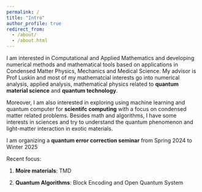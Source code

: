 ```yaml
---
permalink: /
title: "Intro"
author_profile: true
redirect_from: 
  - /about/
  - /about.html
---
```

I am interested in Computational and Applied Mathematics and developing numerical methods and mathematical tools based on applications in Condensed Matter Physics, Mechanics and Medical Science. My advisor is Prof Luskin and most of my mathematcial interests go into numerical analysis, applied analysis, mathematical physics related to __quantum material science__ and __quantum technology__. 

Moreover, I am also interested in exploring using machine learning and quantum computer for __scientifc computing__ with a focus on condensed matter related problems. Besides math and algorithms, I have some interests in sciences and try to understand the quantum phenomenon and light-matter interaction in exotic materials.

I am organizing a __quantum error correction seminar__ from Spring 2024 to Winter 2025

Recent focus:

1. __Moire materials__: TMD

2. __Quantum Algorithms__: Block Encoding and Open Quantum System
